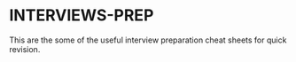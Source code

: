 # INTERVIEWS-PREP
This are the some of the useful interview preparation  cheat sheets for quick revision.
